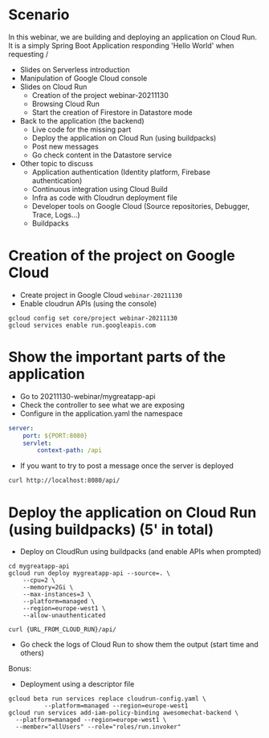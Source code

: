 # Scenario

In this webinar, we are building and deploying an application on Cloud Run. It is a simply Spring Boot Application responding 'Hello World' when requesting /


* Slides on Serverless introduction
* Manipulation of Google Cloud console
* Slides on Cloud Run
    * Creation of the project webinar-20211130
    * Browsing Cloud Run
    * Start the creation of Firestore in Datastore mode
* Back to the application (the backend)
    * Live code for the missing part
    * Deploy the application on Cloud Run (using buildpacks)
    * Post new messages
    * Go check content in the Datastore service
* Other topic to discuss
    * Application authentication (Identity platform, Firebase authentication)
    * Continuous integration using Cloud Build
    * Infra as code with Cloudrun deployment file
    * Developer tools on Google Cloud (Source repositories, Debugger, Trace, Logs...)
    * Buildpacks


# Creation of the project on Google Cloud

* Create project in Google Cloud `webinar-20211130`
* Enable cloudrun APIs (using the console)
```shell script
gcloud config set core/project webinar-20211130
gcloud services enable run.googleapis.com
```


# Show the important parts of the application
* Go to 20211130-webinar/mygreatapp-api
* Check the controller to see what we are exposing
* Configure in the application.yaml the namespace
```yaml
server:
    port: ${PORT:8080}
    servlet:
        context-path: /api
```

* If you want to try to post a message once the server is deployed
```
curl http://localhost:8080/api/
```

# Deploy the application on Cloud Run (using buildpacks) (5' in total)

* Deploy on CloudRun using buildpacks (and enable APIs when prompted)
```
cd mygreatapp-api
gcloud run deploy mygreatapp-api --source=. \
    --cpu=2 \
    --memory=2Gi \
    --max-instances=3 \
    --platform=managed \
    --region=europe-west1 \
    --allow-unauthenticated

curl {URL_FROM_CLOUD_RUN}/api/
```
* Go check the logs of Cloud Run to show them the output (start time and others)

Bonus:
* Deployment using a descriptor file
```shell script
gcloud beta run services replace cloudrun-config.yaml \
          --platform=managed --region=europe-west1
gcloud run services add-iam-policy-binding awesomechat-backend \
  --platform=managed --region=europe-west1 \
  --member="allUsers" --role="roles/run.invoker"
``` 
